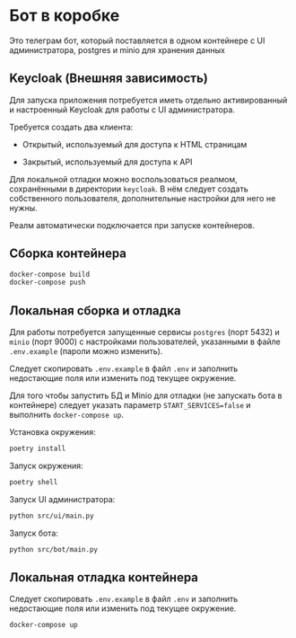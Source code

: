 # Бот в коробке

Это телеграм бот, который поставляется в одном контейнере с UI администратора, postgres и minio для хранения данных

## Keycloak (Внешняя зависимость)

Для запуска приложения потребуется иметь отдельно активированный и настроенный Keycloak для работы с UI администратора.

Требуется создать два клиента:

* Открытый, используемый для доступа к HTML страницам

* Закрытый, используемый для доступа к API

Для локальной отладки можно воспользоваться реалмом, сохранёнными в директории `keycloak`. В нём следует создать собственного пользователя, дополнительные настройки для него не нужны.

Реалм автоматически подключается при запуске контейнеров.

## Сборка контейнера

```bash
docker-compose build
docker-compose push
```

## Локальная сборка и отладка

Для работы потребуется запущенные сервисы `postgres` (порт 5432) и `minio` (порт 9000) с настройками пользователей, указанными в файле `.env.example` (пароли можно изменить).

Следует скопировать `.env.example` в файл `.env` и заполнить недостающие поля или изменить под текущее окружение.

Для того чтобы запустить БД и Minio для отладки (не запускать бота в контейнере) следует указать параметр `START_SERVICES=false` и выполнить `docker-compose up`.

Установка окружения:

```bash
poetry install
```

Запуск окружения:

```bash
poetry shell
```

Запуск UI администратора:

```bash
python src/ui/main.py
```

Запуск бота:

```bash
python src/bot/main.py
```

## Локальная отладка контейнера

Следует скопировать `.env.example` в файл `.env` и заполнить недостающие поля или изменить под текущее окружение.

```bash
docker-compose up
```